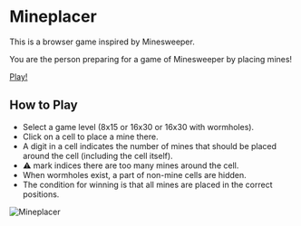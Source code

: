 Mineplacer
==========

This is a browser game inspired by Minesweeper.

You are the person preparing for a game of Minesweeper by placing mines!

[Play!](https://sile.github.io/mineplacer/)

How to Play
-----------

- Select a game level (8x15 or 16x30 or 16x30 with wormholes).
- Click on a cell to place a mine there.
- A digit in a cell indicates the number of mines that should be placed around the cell (including the cell itself).
- :warning: mark indices there are too many mines around the cell.
- When wormholes exist, a part of non-mine cells are hidden.
- The condition for winning is that all mines are placed in the correct positions.

![Mineplacer](web/image.jpg)
